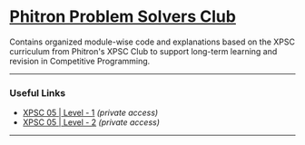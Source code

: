 # [Phitron Problem Solvers Club](https://phitron.io/problem-solvers-club)

Contains organized module-wise code and explanations based on the XPSC curriculum from Phitron's XPSC Club to support long-term learning and revision in Competitive Programming.

---

### Useful Links
  
- [XPSC 05 | Level - 1](https://vjudge.net/group/xpsc-05-level-1) *(private access)*
- [XPSC 05 | Level - 2](https://vjudge.net/group/xpsc-05-level-2) *(private access)*

---